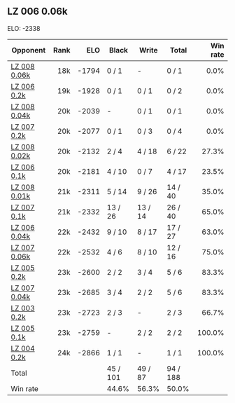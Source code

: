## LZ 006 0.06k ##

ELO: -2338

Opponent | Rank | ELO | Black | Write | Total | Win rate
---------|-----:|----:|-------|-------|-------|-------:
[LZ 008 0.06k](LZ%20008%200.06k.md) | 18k | -1794 | 0 / 1 | - | 0 / 1 | 0.0%
[LZ 006 0.2k](LZ%20006%200.2k.md) | 19k | -1928 | 0 / 1 | 0 / 1 | 0 / 2 | 0.0%
[LZ 008 0.04k](LZ%20008%200.04k.md) | 20k | -2039 | - | 0 / 1 | 0 / 1 | 0.0%
[LZ 007 0.2k](LZ%20007%200.2k.md) | 20k | -2077 | 0 / 1 | 0 / 3 | 0 / 4 | 0.0%
[LZ 008 0.02k](LZ%20008%200.02k.md) | 20k | -2132 | 2 / 4 | 4 / 18 | 6 / 22 | 27.3%
[LZ 006 0.1k](LZ%20006%200.1k.md) | 20k | -2181 | 4 / 10 | 0 / 7 | 4 / 17 | 23.5%
[LZ 008 0.01k](LZ%20008%200.01k.md) | 21k | -2311 | 5 / 14 | 9 / 26 | 14 / 40 | 35.0%
[LZ 007 0.1k](LZ%20007%200.1k.md) | 21k | -2332 | 13 / 26 | 13 / 14 | 26 / 40 | 65.0%
[LZ 006 0.04k](LZ%20006%200.04k.md) | 22k | -2432 | 9 / 10 | 8 / 17 | 17 / 27 | 63.0%
[LZ 007 0.06k](LZ%20007%200.06k.md) | 22k | -2532 | 4 / 6 | 8 / 10 | 12 / 16 | 75.0%
[LZ 005 0.2k](LZ%20005%200.2k.md) | 23k | -2600 | 2 / 2 | 3 / 4 | 5 / 6 | 83.3%
[LZ 007 0.04k](LZ%20007%200.04k.md) | 23k | -2685 | 3 / 4 | 2 / 2 | 5 / 6 | 83.3%
[LZ 003 0.2k](LZ%20003%200.2k.md) | 23k | -2723 | 2 / 3 | - | 2 / 3 | 66.7%
[LZ 005 0.1k](LZ%20005%200.1k.md) | 23k | -2759 | - | 2 / 2 | 2 / 2 | 100.0%
[LZ 004 0.2k](LZ%20004%200.2k.md) | 24k | -2866 | 1 / 1 | - | 1 / 1 | 100.0%
Total | | | 45 / 101 | 49 / 87 | 94 / 188 | 
Win rate| | | 44.6% | 56.3% | 50.0% | 

